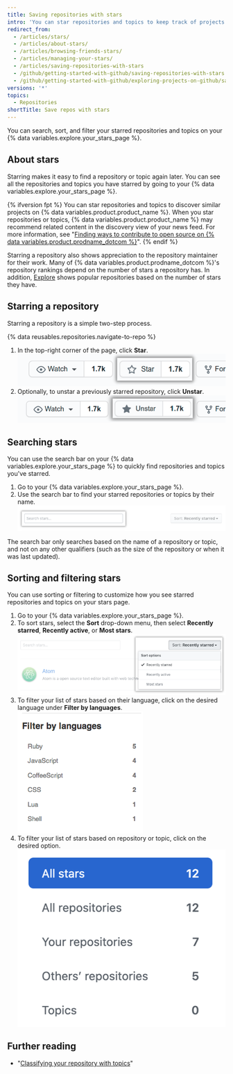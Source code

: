 ```yaml
---
title: Saving repositories with stars
intro: 'You can star repositories and topics to keep track of projects you find interesting{% ifversion fpt %} and discover related content in your news feed{% endif %}.'
redirect_from:
  - /articles/stars/
  - /articles/about-stars/
  - /articles/browsing-friends-stars/
  - /articles/managing-your-stars/
  - /articles/saving-repositories-with-stars
  - /github/getting-started-with-github/saving-repositories-with-stars
  - /github/getting-started-with-github/exploring-projects-on-github/saving-repositories-with-stars
versions: '*'
topics:
  - Repositories
shortTitle: Save repos with stars
---
```

You can search, sort, and filter your starred repositories and topics on your {% data variables.explore.your_stars_page %}.

## About stars

Starring makes it easy to find a repository or topic again later. You can see all the repositories and topics you have starred by going to your {% data variables.explore.your_stars_page %}.

{% ifversion fpt %}
You can star repositories and topics to discover similar projects on {% data variables.product.product_name %}. When you star repositories or topics, {% data variables.product.product_name %} may recommend related content in the discovery view of your news feed. For more information, see "[Finding ways to contribute to open source on {% data variables.product.prodname_dotcom %}](/github/getting-started-with-github/finding-ways-to-contribute-to-open-source-on-github)".
{% endif %}

Starring a repository also shows appreciation to the repository maintainer for their work. Many of {% data variables.product.prodname_dotcom %}'s repository rankings depend on the number of stars a repository has. In addition, [Explore](https://github.com/explore) shows popular repositories based on the number of stars they have.

## Starring a repository

Starring a repository is a simple two-step process.

{% data reusables.repositories.navigate-to-repo %}
1. In the top-right corner of the page, click **Star**.
![Starring a repository](/assets/images/help/stars/starring-a-repository.png)
1. Optionally, to unstar a previously starred repository, click **Unstar**.
![Untarring a repository](/assets/images/help/stars/unstarring-a-repository.png)

## Searching stars

You can use the search bar on your {% data variables.explore.your_stars_page %} to quickly find repositories and topics you've starred.

1. Go to your {% data variables.explore.your_stars_page %}.
1. Use the search bar to find your starred repositories or topics by their name.
![Searching through stars](/assets/images/help/stars/stars_search_bar.png)

The search bar only searches based on the name of a repository or topic, and not on any other qualifiers (such as the size of the repository or when it was last updated).

## Sorting and filtering stars

You can use sorting or filtering to customize how you see starred repositories and topics on your stars page.

1. Go to your {% data variables.explore.your_stars_page %}.
1. To sort stars, select the **Sort** drop-down menu, then select **Recently starred**, **Recently active**, or **Most stars**.
![Sorting stars](/assets/images/help/stars/stars_sort_menu.png)
1. To filter your list of stars based on their language, click on the desired language under **Filter by languages**.
![Filter stars by language](/assets/images/help/stars/stars_filter_language.png)
1. To filter your list of stars based on repository or topic, click on the desired option.
![Filter stars by topic](/assets/images/help/stars/stars_filter_topic.png)

## Further reading

- "[Classifying your repository with topics](/articles/classifying-your-repository-with-topics)"
